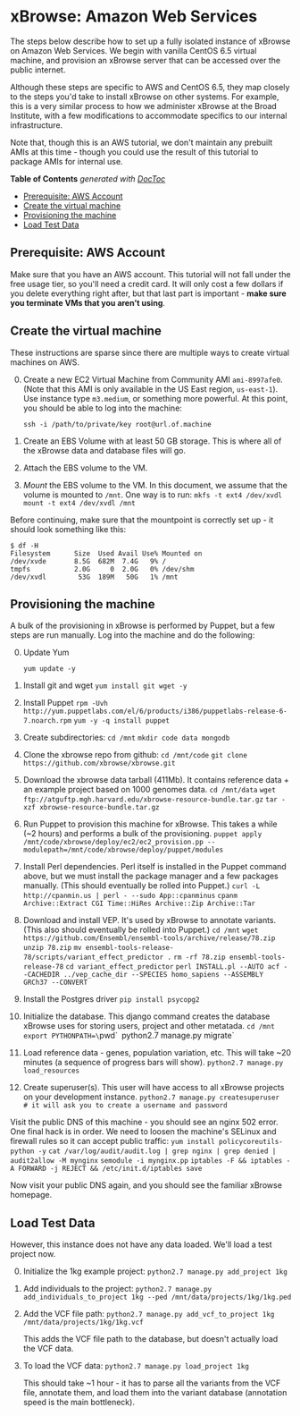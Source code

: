 
xBrowse: Amazon Web Services
====================================

The steps below describe how to set up a fully isolated instance of xBrowse on Amazon Web Services.
We begin with vanilla CentOS 6.5 virtual machine,
and provision an xBrowse server that can be accessed over the public internet.

Although these steps are specific to AWS and CentOS 6.5,
they map closely to the steps you'd take to install xBrowse on other systems.
For example, this is a very similar process to how we administer xBrowse at the Broad Institute,
with a few modifications to accommodate specifics to our internal infrastructure.

Note that, though this is an AWS tutorial, we don't maintain any prebuilt AMIs at this time -
though you could use the result of this tutorial to package AMIs for internal use.

<!-- START doctoc generated TOC please keep comment here to allow auto update -->
<!-- DON'T EDIT THIS SECTION, INSTEAD RE-RUN doctoc TO UPDATE -->
**Table of Contents**  *generated with [DocToc](https://github.com/thlorenz/doctoc)*

- [Prerequisite: AWS Account](#prerequisite-aws-account)
- [Create the virtual machine](#create-the-virtual-machine)
- [Provisioning the machine](#provisioning-the-machine)
- [Load Test Data](#load-test-data)

<!-- END doctoc generated TOC please keep comment here to allow auto update -->

## Prerequisite: AWS Account

Make sure that you have an AWS account.
This tutorial will not fall under the free usage tier, so you'll need a credit card.
It will only cost a few dollars if you delete everything right after,
but that last part is important - **make sure you terminate VMs that you aren't using**.

## Create the virtual machine

These instructions are sparse since there are multiple ways to create virtual machines on AWS.

0. Create a new EC2 Virtual Machine from Community AMI `ami-8997afe0`.
(Note that this AMI is only available in the US East region, `us-east-1`).
Use instance type `m3.medium`, or something more powerful.
At this point, you should be able to log into the machine:

    `ssh -i /path/to/private/key root@url.of.machine`


0. Create an EBS Volume with at least 50 GB storage. This is where all of the xBrowse data and database files will go.

0. Attach the EBS volume to the VM.

0. *Mount* the EBS volume to the VM. In this document, we assume that the volume is mounted to `/mnt`.
   One way is to run:
   `mkfs -t ext4 /dev/xvdl`
   `mount -t ext4 /dev/xvdl /mnt`


Before continuing, make sure that the mountpoint is correctly set up - it should look something like this:

    $ df -H
    Filesystem      Size  Used Avail Use% Mounted on
    /dev/xvde       8.5G  682M  7.4G   9% /
    tmpfs           2.0G     0  2.0G   0% /dev/shm
    /dev/xvdl        53G  189M   50G   1% /mnt

## Provisioning the machine

A bulk of the provisioning in xBrowse is performed by Puppet, but a few steps are run manually.
Log into the machine and do the following:

0. Update Yum

    `yum update -y`

0. Install git and wget
    `yum install git wget -y`

0. Install Puppet
    `rpm -Uvh http://yum.puppetlabs.com/el/6/products/i386/puppetlabs-release-6-7.noarch.rpm`
    `yum -y -q install puppet`

0. Create subdirectories:
   `cd /mnt`
   `mkdir code data mongodb`

0. Clone the xbrowse repo from github:
   `cd /mnt/code`
   `git clone https://github.com/xbrowse/xbrowse.git`

0. Download the xbrowse data tarball (411Mb). It contains reference data + an example project based on 1000 genomes data.
   `cd /mnt/data`
   `wget ftp://atguftp.mgh.harvard.edu/xbrowse-resource-bundle.tar.gz`
   `tar -xzf xbrowse-resource-bundle.tar.gz`

0. Run Puppet to provision this machine for xBrowse. This takes a while (~2 hours) and performs a bulk of the provisioning.
    `puppet apply /mnt/code/xbrowse/deploy/ec2/ec2_provision.pp --modulepath=/mnt/code/xbrowse/deploy/puppet/modules`

0. Install Perl dependencies. Perl itself is installed in the Puppet command above,
but we must install the package manager and a few packages manually.
(This should eventually be rolled into Puppet.)
    `curl -L http://cpanmin.us | perl - --sudo App::cpanminus`
    `cpanm Archive::Extract CGI Time::HiRes Archive::Zip Archive::Tar`

0. Download and install VEP. It's used by xBrowse to annotate variants.
(This also should eventually be rolled into Puppet.)
   `cd /mnt`
   `wget https://github.com/Ensembl/ensembl-tools/archive/release/78.zip`
   `unzip 78.zip`
   `mv ensembl-tools-release-78/scripts/variant_effect_predictor .`
   `rm -rf 78.zip ensembl-tools-release-78`
   `cd variant_effect_predictor`
   `perl INSTALL.pl --AUTO acf --CACHEDIR ../vep_cache_dir --SPECIES homo_sapiens --ASSEMBLY  GRCh37 --CONVERT`

0. Install the Postgres driver
    `pip install psycopg2`

0. Initialize the database. This django command creates the database xBrowse uses for storing users, project and other metatada.
   `cd /mnt`
   `export PYTHONPATH=\`pwd\``
   `python2.7 manage.py migrate`

0. Load reference data - genes, population variation, etc. This will take ~20 minutes (a sequence of progress bars will show).
   `python2.7 manage.py load_resources`

0. Create superuser(s). This user will have access to all xBrowse projects on your development instance.
   `python2.7 manage.py createsuperuser   # it will ask you to create a username and password`

Visit the public DNS of this machine - you should see an nginx 502 error. One final hack is in order.
We need to loosen the machine's SELinux and firewall rules so it can accept public traffic:
    `yum install policycoreutils-python -y`
    `cat /var/log/audit/audit.log | grep nginx | grep denied | audit2allow -M mynginx`
    `semodule -i mynginx.pp`
    `iptables -F && iptables -A FORWARD -j REJECT && /etc/init.d/iptables save`

Now visit your public DNS again, and you should see the familiar xBrowse homepage.

## Load Test Data

However, this instance does not have any data loaded. We'll load a test project now.

0. Initialize the 1kg example project:
   `python2.7 manage.py add_project 1kg`

0. Add individuals to the project:
   `python2.7 manage.py add_individuals_to_project 1kg --ped /mnt/data/projects/1kg/1kg.ped`

0. Add the VCF file path:
   `python2.7 manage.py add_vcf_to_project 1kg /mnt/data/projects/1kg/1kg.vcf`

   This adds the VCF file path to the database, but doesn't actually load the VCF data.

0. To load the VCF data:
   `python2.7 manage.py load_project 1kg`

   This should take ~1 hour - it has to parse all the variants from the VCF file, annotate them, and load them into the variant database (annotation speed is the main bottleneck).
